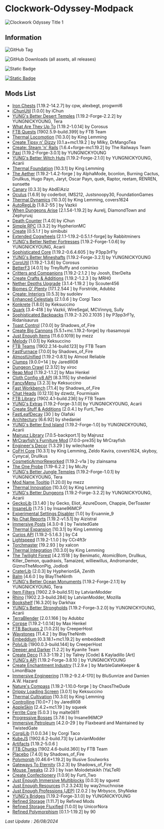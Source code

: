 # Clockwork-Odyssey-Modpack 

![Clockwork Odyssey Title 1](https://github.com/user-attachments/assets/34f509eb-31fc-409b-8b5d-1ed4800ddab4)

## Information

![GitHub Tag](https://img.shields.io/github/v/tag/RLLanonymous/Clockwork-Odyssey-Modpack?sort=date&style=for-the-badge&logo=gitbook)

![GitHub Downloads (all assets, all releases)](https://img.shields.io/github/downloads/RLLanonymous/Clockwork-Odyssey-Modpack/total?style=for-the-badge&logo=github&color=%23209403)

![Static Badge](https://img.shields.io/badge/Latest%20Minecraft%20Version%20Supported-1.19.2-%2307b1e0?style=for-the-badge)

[![Static Badge](https://img.shields.io/badge/Modpack%20Wiki-%23555555?style=for-the-badge)](https://github.com/RLLanonymous/Clockwork-Odyssey-Modpack/wiki)





## Mods List

- [Iron Chests](https://www.curseforge.com/projects/228756) [1.19.2-14.2.7] by cpw, alexbegt, progwml6
- [iChunUtil](https://www.curseforge.com/projects/229060) [1.0.0] by iChun
- [YUNG's Better Desert Temples](https://www.curseforge.com/projects/631016) [1.19.2-Forge-2.2.2] by YUNGNICKYOUNG, Tera
- [What Are They Up To](https://www.curseforge.com/projects/945479) [1.19.2-1.0.14] by Corosus
- [FTB Quests](https://www.curseforge.com/projects/289412) [1902.5.9-build.399] by FTB Team
- [Thermal Locomotion](https://www.curseforge.com/projects/406959) [10.3.0] by King Lemming
- [Create Tipsy n' Dizzy](https://www.curseforge.com/projects/952062) [0.1.a+mc1.19.2
] by Milky, DrMangoTea
- [Create: Steam 'n' Rails](https://www.curseforge.com/projects/688231) [1.6.4+forge-mc1.19.2] by The Railways Team
- [Paxi](https://www.curseforge.com/projects/515708) [1.19.2-Forge-3.0.1] by YUNGNICKYOUNG
- [YUNG's Better Witch Huts](https://www.curseforge.com/projects/631401) [1.19.2-Forge-2.1.0] by YUNGNICKYOUNG, Acarii
- [Thermal Foundation](https://www.curseforge.com/projects/222880) [10.3.1] by King Lemming
- [The Aether](https://www.curseforge.com/projects/255308) [1.19.2-1.4.2-forge
] by AlphaMode, bconlon, Burning Cactus, Drullkus, Hugo Payn, Jaryt, Oscar Payn, quek, Raptor, reetam, RENREN, sunsette
- [Canary](https://www.curseforge.com/projects/665658) [0.3.3] by AbdElAziz
- [Oculus](https://www.curseforge.com/projects/581495) [1.6.9] by coderbot, IMS212, Justsnoopy30, FoundationGames
- [Thermal Dynamics](https://www.curseforge.com/projects/227443) [10.3.0] by King Lemming, covers1624
- [AutoRegLib](https://www.curseforge.com/projects/250363) [1.8.2-55
] by Vazkii
- [When Dungeons Arise](https://www.curseforge.com/projects/442508) [2.1.54-1.19.2] by Aurelj, DiamondTown and Zephyrusj
- [Death Counter](https://www.curseforge.com/projects/229068) [1.4.0] by iChun
- [Simple RPC](https://www.curseforge.com/projects/411816) [3.3.2] by HypherionMC
- [Create](https://www.curseforge.com/projects/328085) [0.5.1.f
] by simibubi
- [Extended Cogwheels](https://www.curseforge.com/projects/739973) [2.1.1-1.19.2-0.5.1.f-forge] by Rabbitminers
- [YUNG's Better Nether Fortresses](https://www.curseforge.com/projects/817651) [1.19.2-Forge-1.0.6] by YUNGNICKYOUNG, Acarii
- [Sophisticated Core](https://www.curseforge.com/projects/618298) [1.19.2-0.6.4.605
] by P3pp3rF1y
- [YUNG's Better Mineshafts](https://www.curseforge.com/projects/389665) [1.19.2-Forge-3.2.1] by YUNGNICKYOUNG
- [CoroUtil](https://www.curseforge.com/projects/237749) [1.19.2-1.3.6] by Corosus
- [BetterF3](https://www.curseforge.com/projects/401648) [4.0.1] by TreyRuffy and cominixo
- [Critters and Companions](https://www.curseforge.com/projects/574913) [1.19.2-2.1.2
] by Joosh, EterDelta
- [Create Crafts & Additions](https://www.curseforge.com/projects/439890) [1.19.2-1.2.3
] by MRH0
- [Nether Depths Upgrade](https://www.curseforge.com/projects/670011) [3.1.4-1.19.2
] by Scouter456
- [Biomes O' Plenty](https://www.curseforge.com/projects/220318) [17.1.2.544
] by Forstride, Adubbz
- [Create: Interiors](https://www.curseforge.com/projects/906239) [0.5.3] by sudolev
- [Enhanced Celestials](https://www.curseforge.com/projects/438447) [2.1.0.6
] by Corgi Taco
- [Konkrete](https://www.curseforge.com/projects/410295) [1.8.0] by Keksuccino
- [Quark](https://www.curseforge.com/projects/243121) [3.4-418
] by Vazkii, WireSegal, MCVinnyq, Sully
- [Sophisticated Backpacks](https://www.curseforge.com/projects/422301) [1.19.2-3.20.2.1035
] by P3pp3rF1y, Ridanisaurus
- [Toast Control](https://www.curseforge.com/projects/271740) [7.0.0] by Shadows_of_Fire
- [Create Big Cannons](https://www.curseforge.com/projects/646668) [5.5.1+mc.1.19.2-forge] by rbasamoyai
- [Just Enough Items](https://www.curseforge.com/projects/238222) [11.6.0.1019] by mezz
- [Melody](https://www.curseforge.com/projects/938643) [1.0.1] by Keksuccino
- [FTB Teams](https://www.curseforge.com/projects/404468) [1902.2.14-build.123] by FTB Team
- [FastFurnace](https://www.curseforge.com/projects/299540) [7.0.0] by Shadows_of_Fire
- [AlmostUnified](https://www.curseforge.com/projects/633823) [1.19.2-0.8.1] by Almost Reliable
- [Clumps](https://www.curseforge.com/projects/256717) [9.0.0+14
] by Jaredlll08
- [Dungeon Crawl](https://www.curseforge.com/projects/324973) [2.3.12] by xiroc
- [Reap Mod](https://www.curseforge.com/projects/244256) [1.19.2-1.1.2] by Max Henkel
- [Cloth Config v8 API](https://www.curseforge.com/projects/348521) [8.3.115] by shedaniel
- [FancyMenu](https://www.curseforge.com/projects/367706) [3.2.3] by Keksuccino
- [Fast Workbench](https://www.curseforge.com/projects/288885) [7.1.4] by Shadows_of_Fire
- [Chat Heads](https://www.curseforge.com/projects/407206) [0.12.13] by dzwdz, Fourmisain
- [FTB Library](https://www.curseforge.com/projects/404465) [1902.4.1-build.236] by FTB Team
- [YUNG's Extras](https://www.curseforge.com/projects/480006) [1.19.2-Forge-3.1.0] by YUNGNICKYOUNG, Acarii
- [Create Stuff & Additions](https://www.curseforge.com/projects/466792) [2.0.4.] by Furti_Two
- [FastLeafDecay](https://www.curseforge.com/projects/230976) [30
] by Olafski
- [Architectury](https://www.curseforge.com/projects/419699) [6.6.92] by shedaniel
- [YUNG's Better End Island](https://www.curseforge.com/projects/901344) [1.19.2-Forge-1.0] by YUNGNICKYOUNG, Acarii
- [Majrusz Library](https://www.curseforge.com/projects/437409) [7.0.5-backport.1] by Majrusz
- [MrCrayfish's Furniture Mod](https://www.curseforge.com/projects/55438) [7.0.0-pre35] by MrCrayfish
- [Engineer's Decor](https://www.curseforge.com/projects/313866) [1.3.29
] by wilechaote
- [CoFH Core](https://www.curseforge.com/projects/69162) [10.3.1] by King Lemming, Zeldo Kavira, covers1624, skyboy, Cynycal, Drullkus
- [CosmeticArmorReworked](https://www.curseforge.com/projects/237307) [1.19.2-v1a
] by zlainsama
- [The One Probe](https://www.curseforge.com/projects/245211) [1.19-6.2.2
] by McJty
- [YUNG's Better Jungle Temples](https://www.curseforge.com/projects/897669) [1.19.2-Forge-1.0.1] by YUNGNICKYOUNG, Tera
- [Mod Name Tooltip](https://www.curseforge.com/projects/238747) [1.20.0] by mezz
- [Thermal Innovation](https://www.curseforge.com/projects/291737) [10.3.0] by King Lemming
- [YUNG's Better Dungeons](https://www.curseforge.com/projects/510089) [1.19.2-Forge-3.2.2] by YUNGNICKYOUNG, Acarii
- [GeckoLib](https://www.curseforge.com/projects/388172) [3.1.40
] by Gecko, Eliot, AzureDoom, Chappie, DerToaster
- [InsaneLib](https://www.curseforge.com/projects/465109) [1.7.5
] by Insane96MCP
- [Experimental Settings Disabler](https://www.curseforge.com/projects/926083) [1.0] by Eruannie_9
- [No Chat Reports](https://www.curseforge.com/projects/634062) [1.19.2-v1.5.1] by Aizistral
- [Immersive Posts](https://www.curseforge.com/projects/314645) [4.3.0-8
] by TwistedGate
- [Thermal Expansion](https://www.curseforge.com/projects/69163) [10.3.1] by King Lemming
- [Curios API](https://www.curseforge.com/projects/309927) [1.19.2-5.1.6.3
] by C4
- [Lightspeed](https://modrinth.com/mod/US93mifm) [1.19.2-1.1.0
] by CCr4ft3r
- [Torchmaster](https://www.curseforge.com/projects/254268) [19.2.93
] by xalcon
- [Thermal Integration](https://www.curseforge.com/projects/626708) [10.3.0] by King Lemming
- [The Twilight Forest](https://www.curseforge.com/projects/227639) [4.2.1518
] by Benimatic, AtomicBlom, Drullkus, Killer_Demon, quadraxis, Tamaized, williewillus, Andromander, GizmoTheMoonPig, Jodlodi
- [CraterLib](https://www.curseforge.com/projects/867099) [2.0.3] by HypherionSA, Zenith
- [Balm](https://www.curseforge.com/projects/531761) [4.6.0
] by BlayTheNinth
- [YUNG's Better Ocean Monuments](https://www.curseforge.com/projects/689238) [1.19.2-Forge-2.1.1] by YUNGNICKYOUNG, Tera
- [Item Filters](https://www.curseforge.com/projects/309674) [1902.2.9-build.51] by LatvianModder
- [Rhino](https://www.curseforge.com/projects/416294) [1902.2.3-build.284] by LatvianModder, Mozilla
- [Bookshelf](https://www.curseforge.com/projects/228525) [16.3.20] by Darkhax
- [YUNG's Better Strongholds](https://www.curseforge.com/projects/465575) [1.19.2-Forge-3.2.0] by YUNGNICKYOUNG, Acarii
- [TerraBlender](https://www.curseforge.com/projects/563928) [2.0.1.166
] by Adubbz
- [Corpse](https://www.curseforge.com/projects/316582) [1.19.2-1.0.14] by Max Henkel
- [FTB Backups 2](https://www.curseforge.com/projects/622737) [1.0.23] by CreeperHost
- [Waystones](https://www.curseforge.com/projects/245755) [11.4.2
] by BlayTheNinth
- [Embeddium](https://www.curseforge.com/projects/908741) [0.3.18.1+mc1.19.2] by embeddedt
- [PolyLib](https://www.curseforge.com/projects/576589) [1900.0.3-build.144] by CreeperHost
- [Deeper and Darker](https://www.curseforge.com/projects/659011) [1.2.2] by Kyanite Team
- [Create Deco](https://www.curseforge.com/projects/509285) [1.3.3-1.19.2
] by Talrey [Code] & Kayladillo [Art]
- [YUNG's API](https://www.curseforge.com/projects/421850) [1.19.2-Forge-3.8.10
] by YUNGNICKYOUNG
- [Create Enchantment Industry](https://www.curseforge.com/projects/688768) [1.2.9.e
] by MarbleGateKeeper & LimonBlaze
- [Immersive Engineering](https://www.curseforge.com/projects/231951) [1.19.2-9.2.4-170] by BluSunrize and Damien A.W. Hazard
- [Nature's Compass](https://www.curseforge.com/projects/252848) [1.19.2-1.10.0-forge
] by ChaosTheDude
- [Drippy Loading Screen](https://www.curseforge.com/projects/511770) [3.0.1] by Keksuccino
- [Thermal Cultivation](https://www.curseforge.com/projects/271835) [10.3.0] by King Lemming
- [Controlling](https://www.curseforge.com/projects/250398) [10.0+7
] by Jaredlll08
- [AppleSkin](https://www.curseforge.com/projects/248787) [2.4.2+mc1.19
] by squeek
- [Ferrite Core](https://www.curseforge.com/projects/429235) [5.0.3
] by malte0811
- [Progressive Bosses](https://www.curseforge.com/projects/289466) [3.7.6
] by Insane96MCP
- [Immersive Petroleum](https://www.curseforge.com/projects/268250) [4.2.0-29
] by Flaxbeard and Maintained by TwistedGate
- [CorgiLib](https://www.curseforge.com/projects/693313) [1.0.0.34
] by Corgi Taco
- [KubeJS](https://www.curseforge.com/projects/238086) [1902.6.2-build.73] by LatvianModder
- [Artifacts](https://www.curseforge.com/projects/312353) [1.19.2-5.0.6
]
- [FTB Chunks](https://www.curseforge.com/projects/314906) [1902.4.6-build.360] by FTB Team
- [Placebo](https://www.curseforge.com/projects/283644) [7.4.0] by Shadows_of_Fire
- [Polymorph](https://www.curseforge.com/projects/388800) [0.46.6+1.19.2] by Illusive Soulworks
- [Gateways To Eternity](https://www.curseforge.com/projects/417802) [3.2.3] by Shadows_of_Fire
- [Mouse Tweaks](https://www.curseforge.com/projects/60089) [2.23
] by Ivan Molodetskikh (YaLTeR)
- [Create Confectionery](https://www.curseforge.com/projects/531834) [1.0.9] by Furti_Two
- [Just Enough Immersive Multiblocks](https://www.curseforge.com/projects/634571) [0.0.3] by sguest
- [Just Enough Resources](https://www.curseforge.com/projects/240630) [1.2.3.243] by way2muchnoise
- [Just Enough Professions (JEP)](https://www.curseforge.com/projects/417645) [2.0.2
] by Mrbysco, ShyNieke
- [YUNG's Bridges](https://www.curseforge.com/projects/536660) [1.19.2-Forge-3.1.0] by YUNGNICKYOUNG
- [Refined Storage](https://www.curseforge.com/projects/243076) [1.11.7] by Refined Mods
- [Refined Storage Fluxified](https://www.curseforge.com/projects/383669) [1.0.0] by UnicorNora
- [Refined Polymorphism](https://www.curseforge.com/projects/943086) [0.1.1-1.19.2] by 90

 *Last Update : 26/08/2024*
